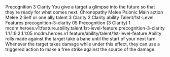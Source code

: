 <ability>
  <name>Precognition</name>
  <cost>3 Clarity</cost>
  <flavor>You give a target a glimpse into the future so that they&apos;re ready for what comes next.</flavor>
  <keywords>
    <keyword>Chronopathy</keyword>
    <keyword>Melee</keyword>
    <keyword>Psionic</keyword>
  </keywords>
  <type>Main action</type>
  <distance>Melee 2</distance>
  <target>Self or one ally</target>
  <metadata>
    <class>talent</class>
    <cost>3 Clarity</cost>
    <cost_amount>3</cost_amount>
    <cost_resource>Clarity</cost_resource>
    <feature_type>ability</feature_type>
    <file_dpath>Talent/1st-Level Features</file_dpath>
    <item_id>precognition-3-clarity</item_id>
    <item_index>05</item_index>
    <item_name>Precognition (3 Clarity)</item_name>
    <level>1</level>
    <scc>mcdm.heroes.v1:feature.ability.talent.1st-level-feature:precognition-3-clarity</scc>
    <scdc>1.1.1:9.2.1.1:05</scdc>
    <source>mcdm.heroes.v1</source>
    <type>feature/ability/talent/1st-level-feature</type>
  </metadata>
  <effects>
    <effect type="mundane">Ability rolls made against the target take a bane until the start of your next turn. Whenever the target takes damage while under this effect, they can use a triggered action to make a free strike against the source of the damage.</effect>
  </effects>
</ability>
